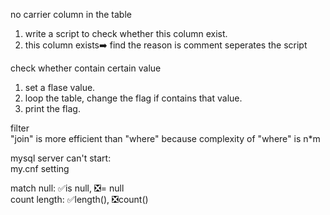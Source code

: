 no carrier column in the table  
1. write a script to check whether this column exist.  
2. this column exists➡️ find the reason is comment seperates the script

check whether contain certain value  
1. set a flase value.  
2. loop the table, change the flag if contains that value.  
3. print the flag.  

filter  
"join" is more efficient than "where" because complexity of "where" is n*m

mysql server can't start:  
my.cnf setting

match null: ✅is null, ❎= null  
count length: ✅length(), ❎count()
